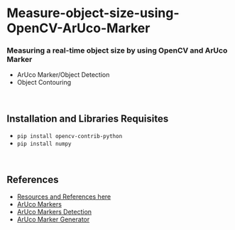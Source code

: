 # Measure-object-size-using-OpenCV-ArUco-Marker
### Measuring a real-time object size by using OpenCV and ArUco Marker
- ArUco Marker/Object Detection
- Object Contouring
<br>

## Installation and Libraries Requisites 
- `pip install opencv-contrib-python`
- `pip install numpy`

<br>

## References
- [Resources and References here](https://pysource.com/2021/05/28/measure-size-of-an-object-with-opencv-aruco-marker-and-python/)
- [ArUco Markers](https://machinelearningknowledge.ai/augmented-reality-using-aruco-marker-detection-with-python-opencv/)
- [ArUco Markers Detection](https://docs.opencv.org/master/d5/dae/tutorial_aruco_detection.html)
- [ArUco Marker Generator](https://chev.me/arucogen/)
